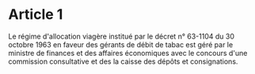 # Article 1

Le régime d'allocation viagère institué par le décret n° 63-1104 du 30 octobre 1963 en faveur des gérants de débit de tabac est géré par le ministre de finances et des affaires économiques avec le concours d'une commission consultative et des la caisse des dépôts et consignations.
